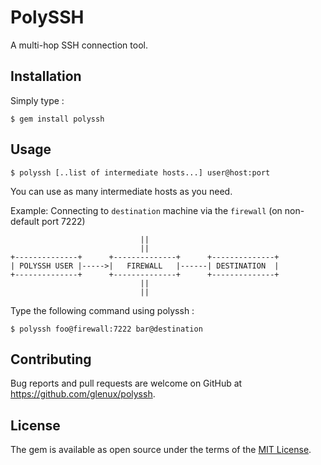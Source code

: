 PolySSH
=======

A multi-hop SSH connection tool.

## Installation

Simply type :

    $ gem install polyssh

## Usage

    $ polyssh [..list of intermediate hosts...] user@host:port

You can use as many intermediate hosts as you need.

Example: Connecting to ``destination`` machine via the ``firewall`` (on non-default port 7222)

                                 ||
                                 ||
    +--------------+      +--------------+      +--------------+
    | POLYSSH USER |----->|   FIREWALL   |------| DESTINATION  |
    +--------------+      +--------------+      +--------------+
                                 ||
                                 ||

Type the following command using polyssh :

    $ polyssh foo@firewall:7222 bar@destination


## Contributing

Bug reports and pull requests are welcome on GitHub at https://github.com/glenux/polyssh.


## License

The gem is available as open source under the terms of the [MIT License](http://opensource.org/licenses/MIT).

